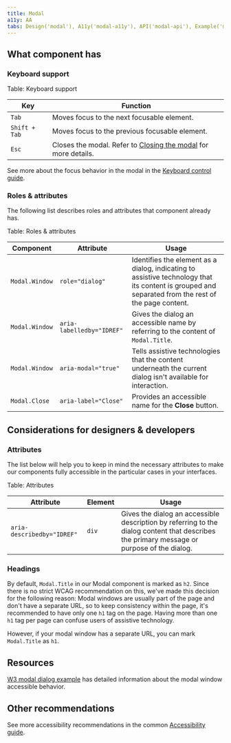 ```yaml
---
title: Modal
a11y: AA
tabs: Design('modal'), A11y('modal-a11y'), API('modal-api'), Example('modal-code'), Changelog('modal-changelog')
---
```


## What component has

### Keyboard support

Table: Keyboard support

| Key           | Function                                       |
| ------------- | ---------------------------------------------- |
| `Tab`         | Moves focus to the next focusable element.     |
| `Shift + Tab` | Moves focus to the previous focusable element. |
| `Esc`         | Closes the modal. Refer to [Closing the modal](./modal.md#closing-the-modal) for more details. |

See more about the focus behavior in the modal in the [Keyboard control guide](/core-principles/a11y/a11y-keyboard#keyboard-support-for-modal-window).

### Roles & attributes

The following list describes roles and attributes that component already has.

Table: Roles & attributes

| Component          | Attribute                  | Usage                                                                         |
| ------------------ | -------------------------- | ----------------------------------------------------------------------------- |
| `Modal.Window`     | `role="dialog"`            | Identifies the element as a dialog, indicating to assistive technology that its content is grouped and separated from the rest of the page content. |
| `Modal.Window`     | `aria-labelledby="IDREF"`  | Gives the dialog an accessible name by referring to the content of `Modal.Title`. |
| `Modal.Window`     | `aria-modal="true"`        | Tells assistive technologies that the content underneath the current dialog isn't available for interaction. |
| `Modal.Close`      | `aria-label="Close"`       | Provides an accessible name for the **Close** button. |

## Considerations for designers & developers

### Attributes

The list below will help you to keep in mind the necessary attributes to make our components fully accessible in the particular cases in your interfaces.

Table: Attributes

| Attribute         | Element | Usage                                                                                                                                                                 |
| ----------------- | ------- | --------------------------------------------------------------------------------------------------------------------------------------------------------------------- |
| `aria-describedby="IDREF"`      | `div`   | Gives the dialog an accessible description by referring to the dialog content that describes the primary message or purpose of the dialog. |

### Headings

By default, `Modal.Title` in our Modal component is marked as `h2`. Since there is no strict WCAG recommendation on this, we've made this decision for the following reason: Modal windows are usually part of the page and don't have a separate URL, so to keep consistency within the page, it's recommended to have only one `h1` tag on the page. Having more than one `h1` tag per page can confuse users of assistive technology.

However, if your modal window has a separate URL, you can mark `Modal.Title` as `h1`.

## Resources

[W3 modal dialog example](https://www.w3.org/TR/wai-aria-practices-1.1/examples/dialog-modal/dialog.html) has detailed information about the modal window accessible behavior.

## Other recommendations

See more accessibility recommendations in the common [Accessibility guide](/core-principles/a11y/a11y).

<!--@include: ./modal-a11y-report.md-->
